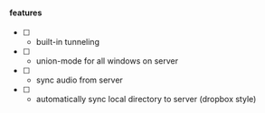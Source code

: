 #### features

- [ ] - built-in tunneling
- [ ] - union-mode for all windows on server
- [ ] - sync audio from server
- [ ] - automatically sync local directory to server (dropbox style)